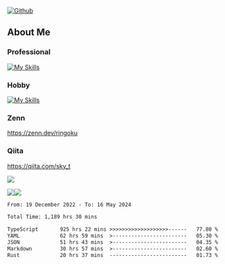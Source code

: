 [![Github](https://img.shields.io/github/followers/skyt-a?label=Follow&style=social)](https://github.com/skyt-a)

## About Me
### Professional
[![My Skills](https://skillicons.dev/icons?i=react,ts,js,nodejs,java,graphql,firebase,githubactions&theme=light)](https://skillicons.dev)
### Hobby
[![My Skills](https://skillicons.dev/icons?i=unity,rust,py&theme=light)](https://skillicons.dev)

### Zenn
https://zenn.dev/ringoku
### Qiita
https://qiita.com/sky_t


![](https://github-profile-summary-cards.vercel.app/api/cards/profile-details?username=skyt-a&theme=default)

![](https://github-profile-summary-cards.vercel.app/api/cards/repos-per-language?username=skyt-a&theme=default)![](https://github-profile-summary-cards.vercel.app/api/cards/stats?username=RinGoku&theme=default)

<!--START_SECTION:waka-->

```txt
From: 19 December 2022 - To: 16 May 2024

Total Time: 1,189 hrs 30 mins

TypeScript       925 hrs 22 mins >>>>>>>>>>>>>>>>>>>------   77.80 %
YAML             62 hrs 59 mins  >------------------------   05.30 %
JSON             51 hrs 43 mins  >------------------------   04.35 %
Markdown         30 hrs 57 mins  >------------------------   02.60 %
Rust             20 hrs 37 mins  -------------------------   01.73 %
```

<!--END_SECTION:waka-->
